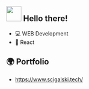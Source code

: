 ## <img height=40 src="https://user-images.githubusercontent.com/38386731/170756973-e5e5c94a-afc9-4921-a59e-1de524718767.gif"> Hello there!

- 💻 WEB Development
- 🌌 React

## 🌍 Portfolio
- https://www.scigalski.tech/
